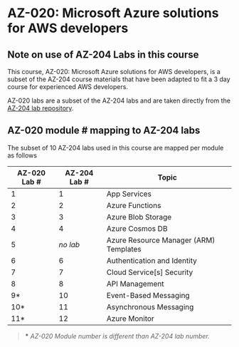 # AZ-020: Microsoft Azure solutions for AWS developers

## Note on use of AZ-204 Labs in this course

This course, AZ-020: Microsoft Azure solutions for AWS developers, is a subset of the AZ-204 course materials that have been adapted to fit a 3 day course for experienced AWS developers.

AZ-020 labs are a subset of the AZ-204 labs and are taken directly from the [AZ-204 lab repository](https://github.com/MicrosoftLearning/AZ-204-DevelopingSolutionsforMicrosoftAzure).

## AZ-020 module # mapping to AZ-204 labs

The subset of 10 AZ-204 labs used in this course are mapped per module as follows

| AZ-020 Lab # | AZ-204 Lab # | Topic |
| --- | --- | --- |
| 1 | 1 | App Services |
| 2 | 2 | Azure Functions |
| 3 | 3 | Azure Blob Storage |
| 4 | 4 | Azure Cosmos DB |
| 5 | *no lab* | Azure Resource Manager (ARM) Templates |
| 6 | 6 | Authentication and Identity |
| 7 | 7 | Cloud Service\[s\] Security |
| 8 | 8 | API Management |
| 9* | 10 | Event-Based Messaging |
| 10* | 11 | Asynchronous Messaging |
| 11* | 12 | Azure Monitor |

> **\*** *AZ-020 Module number is different than AZ-204 lab number.*
